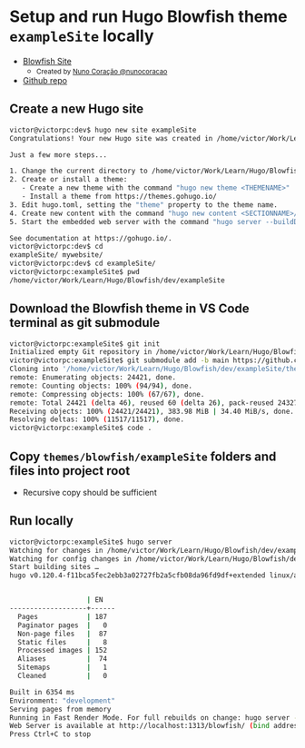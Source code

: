 # Setup and run Hugo Blowfish theme `exampleSite` locally

- [Blowfish Site](https://blowfish.page/)
  - <small>Created by [Nuno Coração @nunocoracao](https://twitter.com/nunocoracao)</small>
- [Github repo](https://github.com/victorkane/run-hugo-blowfish-theme-sample-site/blob/main/README.md)

## Create a new Hugo site

```bash
victor@victorpc:dev$ hugo new site exampleSite
Congratulations! Your new Hugo site was created in /home/victor/Work/Learn/Hugo/Blowfish/dev/exampleSite.

Just a few more steps...

1. Change the current directory to /home/victor/Work/Learn/Hugo/Blowfish/dev/exampleSite.
2. Create or install a theme:
   - Create a new theme with the command "hugo new theme <THEMENAME>"
   - Install a theme from https://themes.gohugo.io/
3. Edit hugo.toml, setting the "theme" property to the theme name.
4. Create new content with the command "hugo new content <SECTIONNAME>/<FILENAME>.<FORMAT>".
5. Start the embedded web server with the command "hugo server --buildDrafts".

See documentation at https://gohugo.io/.
victor@victorpc:dev$ cd
exampleSite/ mywebsite/
victor@victorpc:dev$ cd exampleSite/
victor@victorpc:exampleSite$ pwd
/home/victor/Work/Learn/Hugo/Blowfish/dev/exampleSite
```

## Download the Blowfish theme in VS Code terminal as git submodule

```bash
victor@victorpc:exampleSite$ git init
Initialized empty Git repository in /home/victor/Work/Learn/Hugo/Blowfish/dev/exampleSite/.git/
victor@victorpc:exampleSite$ git submodule add -b main https://github.com/nunocoracao/blowfish.git themes/blowfish
Cloning into '/home/victor/Work/Learn/Hugo/Blowfish/dev/exampleSite/themes/blowfish'...
remote: Enumerating objects: 24421, done.
remote: Counting objects: 100% (94/94), done.
remote: Compressing objects: 100% (67/67), done.
remote: Total 24421 (delta 46), reused 60 (delta 26), pack-reused 24327
Receiving objects: 100% (24421/24421), 383.98 MiB | 34.40 MiB/s, done.
Resolving deltas: 100% (11517/11517), done.
victor@victorpc:exampleSite$ code .
```

## Copy `themes/blowfish/exampleSite` folders and files into project root

- Recursive copy should be sufficient

## Run locally

```bash
victor@victorpc:exampleSite$ hugo server
Watching for changes in /home/victor/Work/Learn/Hugo/Blowfish/dev/exampleSite/{archetypes,assets,content,data,i18n,layouts,static,themes}
Watching for config changes in /home/victor/Work/Learn/Hugo/Blowfish/dev/exampleSite/hugo.toml, /home/victor/Work/Learn/Hugo/Blowfish/dev/exampleSite/config/_default, /home/victor/Work/Learn/Hugo/Blowfish/dev/exampleSite/themes/blowfish/config.toml, /home/victor/Work/Learn/Hugo/Blowfish/dev/exampleSite/themes/blowfish/config/_default
Start building sites …
hugo v0.120.4-f11bca5fec2ebb3a02727fb2a5cfb08da96fd9df+extended linux/amd64 BuildDate=2023-11-08T11:18:07Z VendorInfo=gohugoio


                   | EN
-------------------+------
  Pages            | 187
  Paginator pages  |   0
  Non-page files   |  87
  Static files     |   8
  Processed images | 152
  Aliases          |  74
  Sitemaps         |   1
  Cleaned          |   0

Built in 6354 ms
Environment: "development"
Serving pages from memory
Running in Fast Render Mode. For full rebuilds on change: hugo server --disableFastRender
Web Server is available at http://localhost:1313/blowfish/ (bind address 127.0.0.1)
Press Ctrl+C to stop
```
